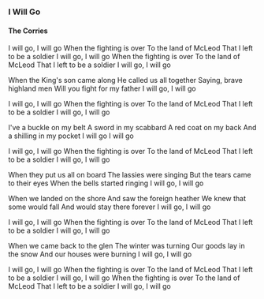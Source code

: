 ### I Will Go
#### The Corries

I will go, I will go
When the fighting is over
To the land of McLeod
That I left to be a soldier
I will go, I will go
When the fighting is over
To the land of McLeod
That I left to be a soldier
I will go, I will go

When the King's son came along
He called us all together
Saying, brave highland men
Will you fight for my father
I will go, I will go

I will go, I will go
When the fighting is over
To the land of McLeod
That I left to be a soldier
I will go, I will go

I've a buckle on my belt
A sword in my scabbard
A red coat on my back
And a shilling in my pocket
I will go I will go

I will go, I will go
When the fighting is over
To the land of McLeod
That I left to be a soldier
I will go, I will go

When they put us all on board
The lassies were singing
But the tears came to their eyes
When the bells started ringing
I will go, I will go

When we landed on the shore
And saw the foreign heather
We knew that some would fall
And would stay there forever
I will go, I will go

I will go, I will go
When the fighting is over
To the land of McLeod
That I left to be a soldier
I will go, I will go

When we came back to the glen
The winter was turning
Our goods lay in the snow
And our houses were burning
I will go, I will go

I will go, I will go
When the fighting is over
To the land of McLeod
That I left to be a soldier
I will go, I will go
When the fighting is over
To the land of McLeod
That I left to be a soldier
I will go, I will go
